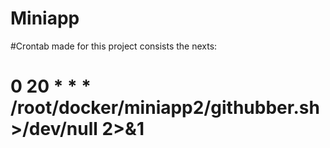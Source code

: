 # Miniapp
#Crontab made for this project consists the nexts:
# 0 20 * * *  /root/docker/miniapp2/githubber.sh  >/dev/null 2>&1
